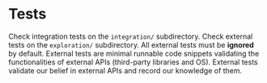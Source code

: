 # Tests

Check integration tests on the `integration/` subdirectory.
Check external tests on the `exploration/` subdirectory. All external tests must be **ignored** by default. External tests are minimal runnable code snippets validating the functionalities of external APIs (third-party libraries and OS). External tests validate our belief in external APIs and record our knowledge of them.